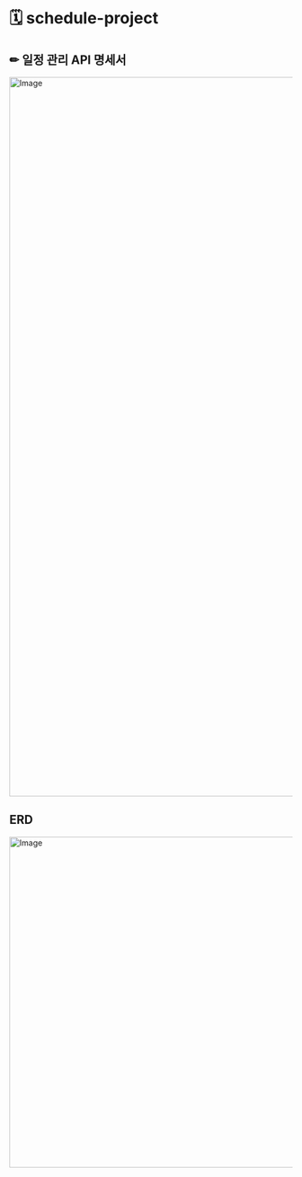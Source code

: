 # 🗓 schedule-project 

## ✏ 일정 관리 API 명세서 

<img width="1281" alt="Image" src="https://github.com/user-attachments/assets/b27d0c26-70b4-43dc-afb6-858a4c7ac8d7" />


## ERD

<img width="589" alt="Image" src="https://github.com/user-attachments/assets/5aac3066-208b-4537-84d3-1ce62ccb4e2c" />
